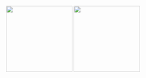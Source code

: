 <p align="center">
    <img height="180em" src="https://github-readme-stats.vercel.app/api?username=m8sec&show_icons=true&theme=chartreuse-dark&hide_title=true&hide_rank=true"/>
    <img height="180em" src="https://github-readme-stats.vercel.app/api/top-langs/?username=m8sec&hide=html,css&exclude_repo=&langs_count=6&layout=compact&theme=chartreuse-dark"/>
</p>

